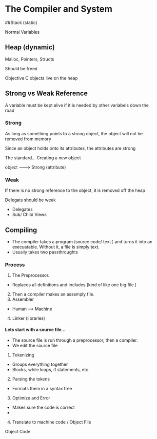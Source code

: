 # The Compiler and System

##Stack (static)

Normal Variables

## Heap (dynamic)

Malloc, Pointers, Structs

Should be freed

Objective C objects live on the heap

## Strong vs Weak Reference

A variable must be kept alive if it is needed by other variabels down the road

### Strong

As long as something points to a strong object, the object will not be removed from memory

Since an object holds onto its attributes, the attributes are strong

The standard...
Creating a new object

object ---> Strong (attribute)

### Weak

If there is no strong reference to the object, it is removed off the heap

Delegats should be weak

- Delegates
- Sub/ Child Views



## Compiling

* The compiler takes a program (source code/ text ) and turns it into an execuatable. Without it, a file is simply text.
* Usually takes two passthroughts

### Process

1. The Preprocessor.
  - Replaces all definitions and includes (kind of like one big file )
2. Then a compiler makes an assemply file.
3. Assembler
  - Human --> Machine
4. Linker (libraries)

#### Lets start with a source file...

- The source file is run through a preprocessor, then a compiler.
- We edit the source file


1. Tokenizing
  - Groups everything together
  - Blocks, while loops, if statements, etc.
2. Parsing the tokens
  - Formats them in a syntax tree
3. Optimize and Error
  - Makes sure the code is correct
  -
4. Translate to machine code / Object File

Object Code
